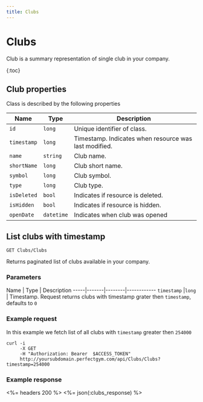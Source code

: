 ```yaml
---
title: Clubs
---
```


# Clubs

Club is a summary representation of single club in your company.

{:toc}


## <a name="properties"></a>Club properties

Class is described by the following properties

Name            | Type          | Description
-----|----------|-------------------------------------
`id`            |`long`         | Unique identifier of class.
`timestamp`    	|`long`     	| Timestamp. Indicates when resource was last modified.
`name`          |`string`       | Club name.
`shortName`     |`long`         | Club short name.
`symbol`        |`long`         | Club symbol.
`type`          |`long`         | Club type.
`isDeleted`     |`bool`         | Indicates if resource is deleted.
`isHidden`      |`bool`			| Indicates if resource is hidden.
`openDate`		|`datetime`		| Indicates when club was opened



## List clubs with timestamp 

    GET Clubs/Clubs

Returns paginated list of clubs available in your company.


### Parameters

Name         | Type   | Description
-----|-------|--------|------------
`timestamp`  |`long`  | Timestamp. Request returns clubs with timestamp grater then `timestamp`, defaults to `0`


### Example request

In this example we fetch list of all clubs with `timestamp` greater then `254000`

``` command-line
curl -i 
     -X GET 
     -H "Authorization: Bearer  $ACCESS_TOKEN"  
     http://yoursubdomain.perfectgym.com/api/Clubs/Clubs?timestamp=254000
```


### Example response

<%= headers 200 %>
<%= json(:clubs_response) %>
